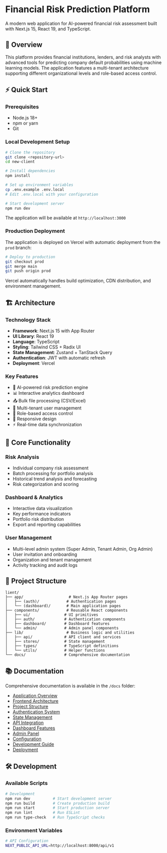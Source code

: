 # Financial Risk Prediction Platform

A modern web application for AI-powered financial risk assessment built with Next.js 15, React 19, and TypeScript.

## 🎯 Overview

This platform provides financial institutions, lenders, and risk analysts with advanced tools for predicting company default probabilities using machine learning models. The application features a multi-tenant architecture supporting different organizational levels and role-based access control.

## ⚡ Quick Start

### Prerequisites
- Node.js 18+ 
- npm or yarn
- Git

### Local Development Setup

```bash
# Clone the repository
git clone <repository-url>
cd new-client

# Install dependencies
npm install

# Set up environment variables
cp .env.example .env.local
# Edit .env.local with your configuration

# Start development server
npm run dev
```

The application will be available at `http://localhost:3000`

### Production Deployment

The application is deployed on Vercel with automatic deployment from the `prod` branch:

```bash
# Deploy to production
git checkout prod
git merge main
git push origin prod
```

Vercel automatically handles build optimization, CDN distribution, and environment management.

## 🏗️ Architecture

### Technology Stack
- **Framework**: Next.js 15 with App Router
- **UI Library**: React 19 
- **Language**: TypeScript
- **Styling**: Tailwind CSS + Radix UI
- **State Management**: Zustand + TanStack Query
- **Authentication**: JWT with automatic refresh
- **Deployment**: Vercel

### Key Features
- 🤖 AI-powered risk prediction engine
- 📊 Interactive analytics dashboard  
- 📤 Bulk file processing (CSV/Excel)
- 👥 Multi-tenant user management
- 🔐 Role-based access control
- 📱 Responsive design
- ⚡ Real-time data synchronization

## 🚀 Core Functionality

### Risk Analysis
- Individual company risk assessment
- Batch processing for portfolio analysis
- Historical trend analysis and forecasting
- Risk categorization and scoring

### Dashboard & Analytics
- Interactive data visualization
- Key performance indicators
- Portfolio risk distribution
- Export and reporting capabilities

### User Management
- Multi-level admin system (Super Admin, Tenant Admin, Org Admin)
- User invitation and onboarding
- Organization and tenant management
- Activity tracking and audit logs

## 📁 Project Structure

```
lient/
├── app/                    # Next.js App Router pages
│   ├── (auth)/            # Authentication pages
│   └── (dashboard)/       # Main application pages
├── components/            # Reusable React components
│   ├── ui/               # UI primitives
│   ├── auth/             # Authentication components
│   ├── dashboard/        # Dashboard features
│   └── admin/            # Admin panel components
├── lib/                   # Business logic and utilities
│   ├── api/              # API client and services
│   ├── stores/           # State management
│   ├── types/            # TypeScript definitions
│   └── utils/            # Helper functions
└── docs/                 # Comprehensive documentation
```

## 📚 Documentation

Comprehensive documentation is available in the `/docs` folder:

- [Application Overview](./docs/01-overview.md)
- [Frontend Architecture](./docs/02-architecture.md)  
- [Project Structure](./docs/03-project-structure.md)
- [Authentication System](./docs/04-authentication.md)
- [State Management](./docs/05-state-management.md)
- [API Integration](./docs/07-api-integration.md)
- [Dashboard Features](./docs/08-dashboard-features.md)
- [Admin Panel](./docs/09-admin-panel.md)
- [Configuration](./docs/12-configuration.md)
- [Development Guide](./docs/13-development.md)
- [Deployment](./docs/14-deployment.md)

## 🛠️ Development

### Available Scripts

```bash
# Development
npm run dev          # Start development server
npm run build        # Create production build
npm run start        # Start production server
npm run lint         # Run ESLint
npm run type-check   # Run TypeScript checks
```

### Environment Variables

```bash
# API Configuration
NEXT_PUBLIC_API_URL=http://localhost:8000/api/v1
```